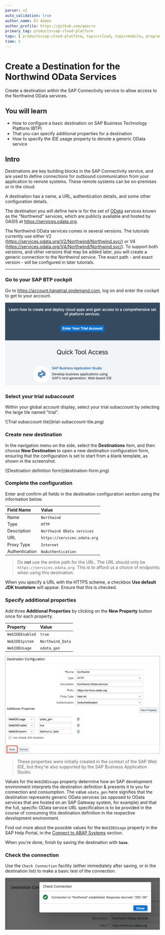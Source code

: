 ```yaml
---
parser: v2
auto_validation: true
author_name: DJ Adams
author_profile: https://github.com/qmacro
primary_tag: products>sap-cloud-platform
tags: [ products>sap-cloud-platform, topic>cloud, topic>mobile, programming-tool>odata, tutorial>beginner ]
time: 5
---
```


# Create a Destination for the Northwind OData Services
<!-- description --> Create a destination within the SAP Connectivity service to allow access to the Northwind OData services.

## You will learn
- How to configure a basic destination on SAP Business Technology Platform (BTP)
- That you can specify additional properties for a destination
- How to specify the IDE usage property to denote a generic OData service

## Intro
Destinations are key building blocks in the SAP Connectivity service, and are used to define connections for outbound communication from your application to remote systems. These remote systems can be on-premises or in the cloud.

A destination has a name, a URL, authentication details, and some other configuration details.

The destination you will define here is for the set of [OData](http://www.odata.org) services known as the "Northwind" services, which are publicly available and hosted by OASIS at <https://services.odata.org>.

The Northwind OData services comes in several versions.  The tutorials currently use either V2 (<https://services.odata.org/V2/Northwind/Northwind.svc/>) or V4 (<https://services.odata.org/V4/Northwind/Northwind.svc/>).  To support both versions, and other versions that may be added later, you will create a generic connection to the Northwind service.  The exact path - and exact version - will be configured in later tutorials.

---


### Go to your SAP BTP cockpit

Go to <https://account.hanatrial.ondemand.com>, log on and enter the cockpit to get to your account.

![Entry point](enter-your-trial-account.png)

### Select your trial subaccount

Within your global account display, select your trial subaccount by selecting the large tile named "trial".

<!-- border -->![Trial subaccount tile](trial-subaccount-tile.png)

### Create new destination

In the navigation menu on the side, select the **Destinations** item, and then choose **New Destination** to open a new destination configuration form, ensuring that the configuration is set to start from a blank template, as shown in the screenshot.

<!-- border -->![Destination definition form](destination-form.png)

### Complete the configuration

Enter and confirm all fields in the destination configuration section using the information below.

Field Name     | Value
:------------- | :-------------
Name           | `Northwind`
Type           | `HTTP`
Description    | `Northwind OData services`
URL            | `https://services.odata.org`
Proxy Type     | `Internet`
Authentication | `NoAuthentication`

> Do **not** use the entire path for the URL.  The URL should only be `https://services.odata.org`. This is to afford us a choice of endpoints when using this destination.

When you specify a URL with the HTTPS scheme, a checkbox **Use default JDK truststore** will appear. Ensure that this is checked.

### Specify additional properties

Add three **Additional Properties** by clicking on the **New Property** button once for each property.

Property       | Value
:--------------- | :-------------
`WebIDEEnabled`  | `true`
`WebIDESystem`   | `Northwind_Data`
`WebIDEUsage`    | `odata_gen`

![Completed destination definition](northwind-destination-details.png)

> These properties were initially created in the context of the SAP Web IDE, but they're also supported by the SAP Business Application Studio.

Values for the `WebIDEUsage` property determine how an SAP development environment interprets the destination definition & presents it to you for connection and consumption. The value `odata_gen` here signifies that the destination represents generic OData services (as opposed to OData services that are hosted on an SAP Gateway system, for example) and that the full, specific OData service URL specification is to be provided in the course of consuming this destination definition in the respective development environment.

Find out more about the possible values for the `WebIDEUsage` property in the SAP Help Portal, in the [Connect to ABAP Systems](https://help.sap.com/viewer/825270ffffe74d9f988a0f0066ad59f0/Cloud/en-US/5c3debce758a470e8342161457fd6f70.html) section.

When you're done, finish by saving the destination with **`Save`**.

### Check the connection

Use the `Check Connection` facility (either immediately after saving, or in the destination list) to make a basic test of the connection.

![check](./checkdest.png)

